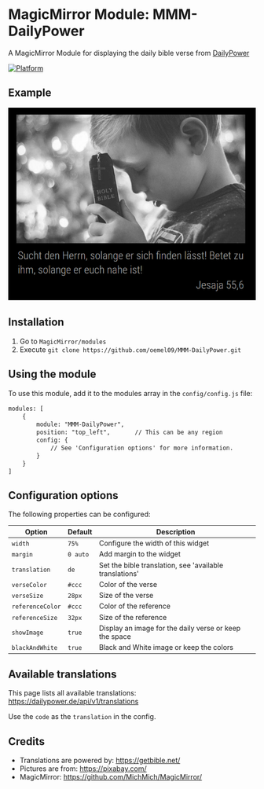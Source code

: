 # MagicMirror Module: MMM-DailyPower

A MagicMirror Module for displaying the daily bible verse from [DailyPower](https://dailypower.de)

[![Platform](https://img.shields.io/badge/platform-MagicMirror-informational)](https://MagicMirror.builders)

## Example

![Screenshot](images/screenshot.png)

## Installation
1. Go to `MagicMirror/modules`
2. Execute `git clone https://github.com/oemel09/MMM-DailyPower.git`

## Using the module
To use this module, add it to the modules array in the `config/config.js` file:
```
modules: [
    {
        module: "MMM-DailyPower",
        position: "top_left",       // This can be any region
        config: {
            // See 'Configuration options' for more information.
        }
    }
]
```

## Configuration options
The following properties can be configured:

| Option            | Default       | Description
| ----------------- | ------------- | ----------- 
| `width`           | `75%`         | Configure the width of this widget
| `margin`          | `0 auto`      | Add margin to the widget
| `translation`     | `de`          | Set the bible translation, see 'available translations'
| `verseColor`      | `#ccc`        | Color of the verse
| `verseSize`       | `28px`        | Size of the verse
| `referenceColor`  | `#ccc`        | Color of the reference
| `referenceSize`   | `32px`        | Size of the reference 
| `showImage`       | `true`        | Display an image for the daily verse or keep the space
| `blackAndWhite`   | `true`        | Black and White image or keep the colors

## Available translations
This page lists all available translations: https://dailypower.de/api/v1/translations

Use the `code` as the `translation` in the config.

## Credits
- Translations are powered by: https://getbible.net/
- Pictures are from: https://pixabay.com/
- MagicMirror: https://github.com/MichMich/MagicMirror/

